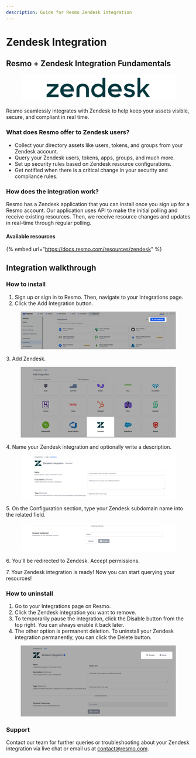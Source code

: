 ```yaml
---
description: Guide for Resmo Zendesk integration
---
```


# Zendesk Integration

## Resmo + Zendesk Integration Fundamentals

<figure><img src="../.gitbook/assets/zendesk-logo.png" alt=""><figcaption></figcaption></figure>

Resmo seamlessly integrates with Zendesk to help keep your assets visible, secure, and compliant in real time.

### What does Resmo offer to Zendesk users?

* Collect your directory assets like users, tokens, and groups from your Zendesk account.
* Query your Zendesk users, tokens, apps, groups, and much more.
* Set up security rules based on Zendesk resource configurations.
* Get notified when there is a critical change in your security and compliance rules.

### How does the integration work?

Resmo has a Zendesk application that you can install once you sign up for a Resmo account. Our application uses API to make the initial polling and receive existing resources. Then, we receive resource changes and updates in real-time through regular polling.

#### Available resources

{% embed url="https://docs.resmo.com/resources/zendesk" %}

## Integration walkthrough

### How to install

1. Sign up or sign in to Resmo. Then, navigate to your Integrations page.
2. Click the Add Integration button.

<figure><img src="../.gitbook/assets/add-integration (1).png" alt=""><figcaption></figcaption></figure>

3\. Add Zendesk.

<figure><img src="../.gitbook/assets/add-zendesk.png" alt=""><figcaption></figcaption></figure>

4\. Name your Zendesk integration and optionally write a description.

<figure><img src="../.gitbook/assets/zendesk-integration.png" alt=""><figcaption></figcaption></figure>

5\. On the Configuration section, type your Zendesk subdomain name into the related field.

<figure><img src="../.gitbook/assets/zendesk-integration-config.png" alt=""><figcaption></figcaption></figure>

6\. You'll be redirected to Zendesk. Accept permissions.

7\. Your Zendesk integration is ready! Now you can start querying your resources!

### How to uninstall

1. Go to your Integrations page on Resmo.
2. Click the Zendesk integration you want to remove.
3. To temporarily pause the integration, click the Disable button from the top right. You can always enable it back later.&#x20;
4. The other option is permanent deletion. To uninstall your Zendesk integration permanently, you can click the Delete button.

<figure><img src="../.gitbook/assets/delete-integration.png" alt=""><figcaption></figcaption></figure>

### Support

Contact our team for further queries or troubleshooting about your Zendesk integration via live chat or email us at contact@resmo.com.
